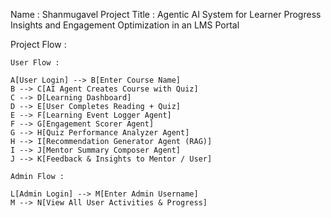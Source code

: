 Name : Shanmugavel 
Project Title : Agentic AI System for Learner Progress Insights and Engagement Optimization in an LMS Portal

Project Flow :

    User Flow :

    A[User Login] --> B[Enter Course Name]
    B --> C[AI Agent Creates Course with Quiz]
    C --> D[Learning Dashboard]
    D --> E[User Completes Reading + Quiz]
    E --> F[Learning Event Logger Agent]
    F --> G[Engagement Scorer Agent]
    G --> H[Quiz Performance Analyzer Agent]
    H --> I[Recommendation Generator Agent (RAG)]
    I --> J[Mentor Summary Composer Agent]
    J --> K[Feedback & Insights to Mentor / User]

    Admin Flow :

    L[Admin Login] --> M[Enter Admin Username]
    M --> N[View All User Activities & Progress]
  

